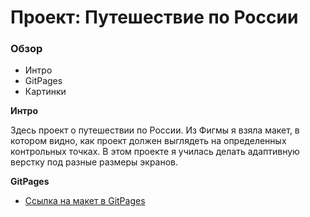 # Проект: Путешествие по России

### Обзор
* Интро
* GitPages
* Картинки

**Интро**

Здесь проект о путешествии по России. 
Из Фигмы я взяла макет, в котором видно, как проект должен выглядеть на определенных контрольных точках.
В этом проекте я училась делать адаптивную верстку под разные размеры экранов. 

**GitPages**

* [Ссылка на макет в GitPages](https://annette111.github.io/russian-travel/)
